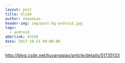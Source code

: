 ```yaml
---
layout: post
title: Glide
author: shaomiao
header-img: img/post-bg-android.jpg
tags:
  - android
abbrlink: 43156
date: 2017-10-21 00:00:00
---
```

http://blog.csdn.net/liuyangqiao/article/details/51735133
